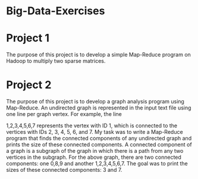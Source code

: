 # Big-Data-Exercises

# Project 1 
The purpose of this project is to develop a simple Map-Reduce program on Hadoop to multiply two sparse matrices.

# Project 2
The purpose of this project is to develop a graph analysis program using Map-Reduce.
An undirected graph is represented in the input text file using one line per graph vertex. For example, the line

1,2,3,4,5,6,7
represents the vertex with ID 1, which is connected to the vertices with IDs 2, 3, 4, 5, 6, and 7. My task was to write a Map-Reduce program that finds the connected components of any undirected graph and prints the size of these connected components.
A connected component of a graph is a subgraph of the graph in which there is a path from any two vertices in the subgraph.
For the above graph, there are two connected components: one 0,8,9 and another 1,2,3,4,5,6,7.
The goal was to print the sizes of these connected components: 3 and 7.
 
